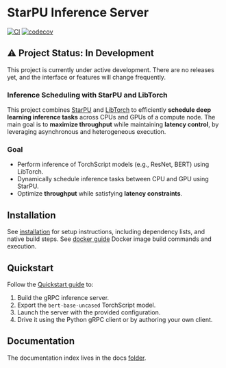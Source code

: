 # StarPU Inference Server

[![CI][ci-badge]][ci-url]
[![codecov][codecov-badge]][codecov-url]
<!--[![SonarQube Cloud][sonar-badge]][sonar-url]-->

## ⚠️ Project Status: In Development

This project is currently under active development. There are no releases yet,
and the interface or features will change frequently.

### Inference Scheduling with StarPU and LibTorch

This project combines [StarPU](https://starpu.gitlabpages.inria.fr/) and
[LibTorch](https://pytorch.org/cppdocs/) to efficiently **schedule deep learning
inference tasks** across CPUs and GPUs of a compute node. The main goal is to
**maximize throughput** while maintaining **latency control**, by leveraging
asynchronous and heterogeneous execution.

### Goal

- Perform inference of TorchScript models (e.g., ResNet, BERT) using LibTorch.
- Dynamically schedule inference tasks between CPU and GPU using StarPU.
- Optimize **throughput** while satisfying **latency constraints**.

## Installation

See [installation](docs/installation.md) for setup instructions,
including dependency lists, and native build steps. See [docker guide](docs/installation.md) Docker image build commands and execution.

## Quickstart

Follow the [Quickstart guide](docs/quickstart.md) to:

1. Build the gRPC inference server.
2. Export the `bert-base-uncased` TorchScript model.
3. Launch the server with the provided configuration.
4. Drive it using the Python gRPC client or by authoring your own client.

## Documentation

The documentation index lives in the docs [folder](docs/README.md).

[ci-badge]:
  https://github.com/daxmawal/StarPU-Inference-Server/actions/workflows/ci.yml/badge.svg?branch=main
[ci-url]:
  https://github.com/daxmawal/StarPU-Inference-Server/actions/workflows/ci.yml?query=branch%3Amain
[codecov-badge]:
  https://codecov.io/github/daxmawal/StarPU-Inference-Server/graph/badge.svg?token=WV7HQ2N4T6
[codecov-url]:
  https://codecov.io/github/daxmawal/StarPU-Inference-Server
<!--[sonar-badge]:
  https://sonarcloud.io/images/project_badges/sonarcloud-dark.svg
[sonar-url]:
  https://sonarcloud.io/summary/new_code?id=daxmawal_StarPU-Inference-Server-->
